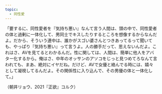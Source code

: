 ```yaml
---
topic:
  - 同性愛
---
```

「要するに、同性愛者を『気持ち悪い』なんて言う人間は、頭の中で、同性愛者の体と過剰に一体化して、男同士でキスしたりするところを想像するからなんだよ。だから、そういう連中は、誰かがスゴい婆さんとつきあってるって聞いても、やっぱり『気持ち悪い』って言うよ。人の勝手だって、思えないんだよ。これはさ、AVを見てるとわかるんだ。性に関しては、人間は、簡単に他人をアバター化するから。俺はさ、中年のオッサンのアソコをじっと見つめてろなんて言われても、まあ、絶対にイヤだね。だけど、AVで女優と絡んでる時には、嬉々として凝視してるんだよ。その関係性に入り込んで、その男優の体と一体化して。」

（朝井リョウ、2021『正欲』コルク）